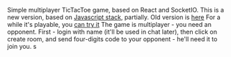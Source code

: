 Simple multiplayer TicTacToe game, based on React and SocketIO. This is a new version, based on [Javascript stack](https://github.com/verekia/js-stack-from-scratch), partially.
Old version is [here](https://github.com/IgorKonovalov/Tic_Tac_Toe)
For a while it's playable, you [can try it](https://konovalov-tictactoe.herokuapp.com/)
The game is multiplayer - you need an opponent.
First - login with name (it'll be used in chat later), then click on create room, and send four-digits code to your opponent - he'll need it to join you. s 
